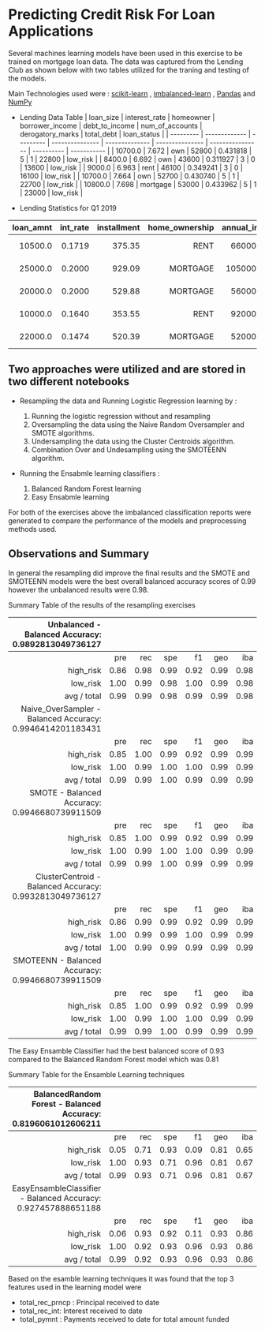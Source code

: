 # Predicting Credit Risk For Loan Applications

Several machines learning models have been used in this exercise to be trained on mortgage loan data. The data was captured from the Lending Club as shown below with two tables utilized for the traning and testing of the models.

Main Technologies used were : [scikit-learn](https://scikit-learn.org/stable/) , [imbalanced-learn](https://imbalanced-learn.org/stable/) , [Pandas](https://pandas.pydata.org/) and [NumPy](https://numpy.org/)

- Lending Data Table
  | loan_size | interest_rate | homeowner | borrower_income | debt_to_income | num_of_accounts | derogatory_marks | total_debt | loan_status |
  | --------- | ------------- | --------- | --------------- | -------------- | --------------- | ---------------- | ---------- | ----------- |
  | 10700.0 | 7.672 | own | 52800 | 0.431818 | 5 | 1 | 22800 | low_risk |
  | 8400.0 | 6.692 | own | 43600 | 0.311927 | 3 | 0 | 13600 | low_risk |
  | 9000.0 | 6.963 | rent | 46100 | 0.349241 | 3 | 0 | 16100 | low_risk |
  | 10700.0 | 7.664 | own | 52700 | 0.430740 | 5 | 1 | 22700 | low_risk |
  | 10800.0 | 7.698 | mortgage | 53000 | 0.433962 | 5 | 1 | 23000 | low_risk |

- Lending Statistics for Q1 2019

| loan_amnt | int_rate | installment | home_ownership | annual_inc | verification_status |  issue_d | loan_status | pymnt_plan |   dti | ... | pct_tl_nvr_dlq | percent_bc_gt_75 | pub_rec_bankruptcies | tax_liens | tot_hi_cred_lim | total_bal_ex_mort | total_bc_limit | total_il_high_credit_limit | hardship_flag | debt_settlement_flag |     |
| --------: | -------: | ----------: | -------------: | ---------: | ------------------: | -------: | ----------: | ---------: | ----: | --: | -------------: | ---------------: | -------------------: | --------: | --------------: | ----------------: | -------------: | -------------------------: | ------------: | -------------------: | --- |
|   10500.0 |   0.1719 |      375.35 |           RENT |    66000.0 |     Source Verified | Mar-2019 |    low_risk |          n | 27.24 | ... |           85.7 |            100.0 |                  0.0 |       0.0 |         65687.0 |           38199.0 |         2000.0 |                    61987.0 |             N |                    N |     |
|   25000.0 |   0.2000 |      929.09 |       MORTGAGE |   105000.0 |            Verified | Mar-2019 |    low_risk |          n | 20.23 | ... |           91.2 |             50.0 |                  1.0 |       0.0 |        271427.0 |           60641.0 |        41200.0 |                    49197.0 |             N |                    N |     |
|   20000.0 |   0.2000 |      529.88 |       MORTGAGE |    56000.0 |            Verified | Mar-2019 |    low_risk |          n | 24.26 | ... |           66.7 |             50.0 |                  0.0 |       0.0 |         60644.0 |           45684.0 |         7500.0 |                    43144.0 |             N |                    N |     |
|   10000.0 |   0.1640 |      353.55 |           RENT |    92000.0 |            Verified | Mar-2019 |    low_risk |          n | 31.44 | ... |          100.0 |             50.0 |                  1.0 |       0.0 |         99506.0 |           68784.0 |        19700.0 |                    76506.0 |             N |                    N |     |
|   22000.0 |   0.1474 |      520.39 |       MORTGAGE |    52000.0 |        Not Verified | Mar-2019 |    low_risk |          n | 18.76 | ... |          100.0 |              0.0 |                  0.0 |       0.0 |        219750.0 |           25919.0 |        27600.0 |                    20000.0 |             N |                    N |     |

## Two approaches were utilized and are stored in two different notebooks

- Resampling the data and Running Logistic Regression learning by :

  1. Running the logistic regression without and resampling
  1. Oversampling the data using the Naive Random Oversampler and SMOTE algorithms.
  1. Undersampling the data using the Cluster Centroids algorithm.
  1. Combination Over and Undesampling using the SMOTEENN algorithm.

- Running the Ensabmle learning classifiers :
  1. Balanced Random Forest learning
  2. Easy Ensabmle learning

For both of the exercises above the imbalanced classification reports were generated to compare the performance of the models and preprocessing methods used.

## Observations and Summary

In general the resampling did improve the final results and the SMOTE and SMOTEENN models were the best overall balanced accuracy scores of 0.99 however the unbalanced results were 0.98.

Summary Table of the results of the resampling exercises

|        Unbalanced - Balanced Accuracy: 0.9892813049736127 |      |      |      |      |      |      |       |
| --------------------------------------------------------: | ---: | ---: | ---: | ---: | ---: | ---: | ----: |
|                                                           |  pre |  rec |  spe |   f1 |  geo |  iba |   sup |
|                                                 high_risk | 0.86 | 0.98 | 0.99 | 0.92 | 0.99 | 0.98 |   625 |
|                                                  low_risk | 1.00 | 0.99 | 0.98 | 1.00 | 0.99 | 0.98 | 18759 |
|                                               avg / total | 0.99 | 0.99 | 0.98 | 0.99 | 0.99 | 0.98 | 19384 |
| Naive_OverSampler - Balanced Accuracy: 0.9946414201183431 |      |      |      |      |      |      |       |
|                                                           |  pre |  rec |  spe |   f1 |  geo |  iba |   sup |
|                                                 high_risk | 0.85 | 1.00 | 0.99 | 0.92 | 0.99 | 0.99 |   625 |
|                                                  low_risk | 1.00 | 0.99 | 1.00 | 1.00 | 0.99 | 0.99 | 18759 |
|                                               avg / total | 0.99 | 0.99 | 1.00 | 0.99 | 0.99 | 0.99 | 19384 |
|             SMOTE - Balanced Accuracy: 0.9946680739911509 |      |      |      |      |      |      |       |
|                                                           |  pre |  rec |  spe |   f1 |  geo |  iba |   sup |
|                                                 high_risk | 0.85 | 1.00 | 0.99 | 0.92 | 0.99 | 0.99 |   625 |
|                                                  low_risk | 1.00 | 0.99 | 1.00 | 1.00 | 0.99 | 0.99 | 18759 |
|                                               avg / total | 0.99 | 0.99 | 1.00 | 0.99 | 0.99 | 0.99 | 19384 |
|   ClusterCentroid - Balanced Accuracy: 0.9932813049736127 |      |      |      |      |      |      |       |
|                                                           |  pre |  rec |  spe |   f1 |  geo |  iba |   sup |
|                                                 high_risk | 0.86 | 0.99 | 0.99 | 0.92 | 0.99 | 0.99 |   625 |
|                                                  low_risk | 1.00 | 0.99 | 0.99 | 1.00 | 0.99 | 0.99 | 18759 |
|                                               avg / total | 1.00 | 0.99 | 0.99 | 0.99 | 0.99 | 0.99 | 19384 |
|          SMOTEENN - Balanced Accuracy: 0.9946680739911509 |      |      |      |      |      |      |       |
|                                                           |  pre |  rec |  spe |   f1 |  geo |  iba |   sup |
|                                                 high_risk | 0.85 | 1.00 | 0.99 | 0.92 | 0.99 | 0.99 |   625 |
|                                                  low_risk | 1.00 | 0.99 | 1.00 | 1.00 | 0.99 | 0.99 | 18759 |
|                                               avg / total | 0.99 | 0.99 | 1.00 | 0.99 | 0.99 | 0.99 | 19384 |

The Easy Ensamble Classifier had the best balanced score of 0.93 compared to the Balanced Random Forest model which was 0.81

Summary Table for the Ensamble Learning techniques

| BalancedRandom Forest - Balanced Accuracy: 0.8196061012606211 |      |      |      |      |      |      |       |
| ------------------------------------------------------------: | ---: | ---: | ---: | ---: | ---: | ---: | ----: |
|                                                               |  pre |  rec |  spe |   f1 |  geo |  iba |   sup |
|                                                     high_risk | 0.05 | 0.71 | 0.93 | 0.09 | 0.81 | 0.65 |    87 |
|                                                      low_risk | 1.00 | 0.93 | 0.71 | 0.96 | 0.81 | 0.67 | 17118 |
|                                                   avg / total | 0.99 | 0.93 | 0.71 | 0.96 | 0.81 | 0.67 | 17205 |
| EasyEnsambleClassifier - Balanced Accuracy: 0.927457888651188 |      |      |      |      |      |      |       |
|                                                               |  pre |  rec |  spe |   f1 |  geo |  iba |   sup |
|                                                     high_risk | 0.06 | 0.93 | 0.92 | 0.11 | 0.93 | 0.86 |    87 |
|                                                      low_risk | 1.00 | 0.92 | 0.93 | 0.96 | 0.93 | 0.86 | 17118 |
|                                                   avg / total | 0.99 | 0.92 | 0.93 | 0.96 | 0.93 | 0.86 | 17205 |

Based on the esamble learning techniques it was found that the top 3 features used in the learning model were

- total_rec_prncp : Principal received to date
- total_rec_int: Interest received to date
- total_pymnt : Payments received to date for total amount funded
